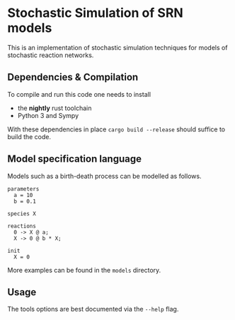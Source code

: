 # Stochastic Simulation of SRN models

This is an implementation of stochastic simulation techniques for models
of stochastic reaction networks.

## Dependencies & Compilation
To compile and run this code one needs to install
* the __nightly__ rust toolchain
* Python 3 and Sympy

With these dependencies in place `cargo build --release` should suffice to build
the code.

## Model specification language
Models such as a birth-death process can be modelled as follows.

```
parameters
  a = 10
  b = 0.1

species X

reactions
  0 -> X @ a;
  X -> 0 @ b * X;

init
  X = 0
```

More examples can be found in the `models` directory.

## Usage
The tools options are best documented via the `--help` flag.

